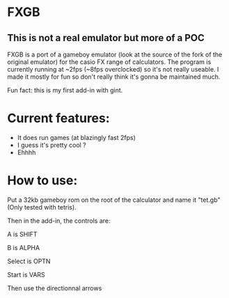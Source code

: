 # FXGB
## This is not a real emulator but more of a POC
FXGB is a port of a gameboy emulator (look at the source of the fork of the original emulator) for the casio FX range of calculators.
The program is currently running at ~2fps (~8fps overclocked) so it's not really useable.
I made it mostly for fun so don't really think it's gonna be maintained much.

Fun fact: this is my first add-in with gint.

# Current features:
* It does run games (at blazingly fast 2fps)
* I guess it's pretty cool ?
* Ehhhh

# How to use:
Put a 32kb gameboy rom on the root of the calculator and name it "tet.gb" (Only tested with tetris).

Then in the add-in, the controls are:

A is SHIFT

B is ALPHA

Select is OPTN

Start is VARS

Then use the directionnal arrows